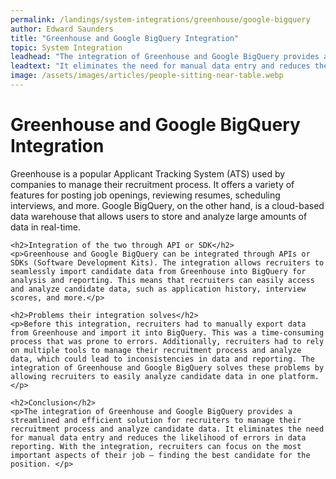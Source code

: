 ```yaml
---
permalink: /landings/system-integrations/greenhouse/google-bigquery
author: Edward Saunders
title: "Greenhouse and Google BigQuery Integration"
topic: System Integration
leadhead: "The integration of Greenhouse and Google BigQuery provides a streamlined and efficient solution for recruiters to manage their recruitment process and analyze candidate data"
leadtext: "It eliminates the need for manual data entry and reduces the likelihood of errors in data reporting. With the integration, recruiters can focus on the most important aspects of their job – finding the best candidate for the position."
image: /assets/images/articles/people-sitting-near-table.webp
---
```

<div class="arttext">    <h1>Greenhouse and Google BigQuery Integration</h1>
    <p>Greenhouse is a popular Applicant Tracking System (ATS) used by companies to manage their recruitment process. It offers a variety of features for posting job openings, reviewing resumes, scheduling interviews, and more. Google BigQuery, on the other hand, is a cloud-based data warehouse that allows users to store and analyze large amounts of data in real-time.</p>
    
    <h2>Integration of the two through API or SDK</h2>
    <p>Greenhouse and Google BigQuery can be integrated through APIs or SDKs (Software Development Kits). The integration allows recruiters to seamlessly import candidate data from Greenhouse into BigQuery for analysis and reporting. This means that recruiters can easily access and analyze candidate data, such as application history, interview scores, and more.</p>

    <h2>Problems their integration solves</h2>
    <p>Before this integration, recruiters had to manually export data from Greenhouse and import it into BigQuery. This was a time-consuming process that was prone to errors. Additionally, recruiters had to rely on multiple tools to manage their recruitment process and analyze data, which could lead to inconsistencies in data and reporting. The integration of Greenhouse and Google BigQuery solves these problems by allowing recruiters to easily analyze candidate data in one platform.</p>

    <h2>Conclusion</h2>
    <p>The integration of Greenhouse and Google BigQuery provides a streamlined and efficient solution for recruiters to manage their recruitment process and analyze candidate data. It eliminates the need for manual data entry and reduces the likelihood of errors in data reporting. With the integration, recruiters can focus on the most important aspects of their job – finding the best candidate for the position. </p>
</div>